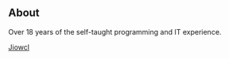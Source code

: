 ## About

Over 18 years of the self-taught programming and IT experience. 

[Jiowcl](https://jiowcl.blogspot.com/)
